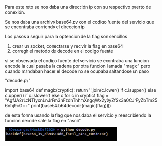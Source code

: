 Para este reto se nos daba una dirección ip con su respectivo
puerto de conexión.

Se nos daba una archivo base64.py con el codigo fuente del servicio que
se encontraba corriendo el direccion ip

Los pasos a seguir para la optencion de la flag son sencillos

1. crear un socket, conectarse y recivir la flag en base64
2. corregir el metodo de decode en el codigo fuente

si se observada el codigo fuente del servicio se econtraba una funcion encode
la cual pasaba la cadena por otra funcion llamada "magic" pero cuando mandaban 
hacer el decode no se ocupaba saltandose un paso

"decode.py"

import base64
def magic(cryptic):
    return ''.join(c.lower() if c.isupper() else c.upper() if c.islower() else c for c in cryptic)
flag = "AgfJA2rLzNTIyxnLnJrFm3nFzdnTnhmXngqWx2y0yZfSx3a0CJrFyZbTm256nhj9cG=="
print(base64.b64decode(magic(flag))))

de esta forma usando la flag que nos daba el servicio y reescribiendo la funcion decode
sale la flag en "ascii"

<img src = "https://github.com/JoseBryanEB/S3gu1d4dIn70rm4ticA/blob/master/HackDef2020/b64/result.png"/>
